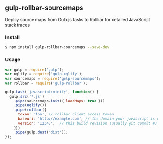 ## gulp-rollbar-sourcemaps   
Deploy source maps from Gulp.js tasks to Rollbar for detailed JavaScript stack traces

### Install

```sh
$ npm install gulp-rollbar-sourcemaps --save-dev
```

### Usage

```javascript
var gulp = require('gulp');
var uglify = require('gulp-uglify');
var sourcemaps = require('gulp-sourcemaps');
var rollbar = require('gulp-rollbar');

gulp.task('javascript:minify', function() {
  gulp.src('*.js')
    .pipe(sourcemaps.init({ loadMaps: true }))
    .pipe(uglify())
    .pipe(rollbar({
      token: 'foo', // rollbar client access token
      baseuri: 'http://example.com', // the domain your javascript is deployed on
      version: '12345',  // this build revision (usually git commit #)
    }))
    .pipe(gulp.dest('dist'));
});
```
